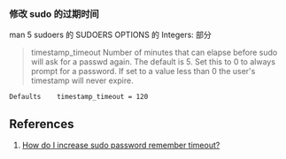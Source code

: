 ### 修改 sudo 的过期时间
man 5 sudoers 的 SUDOERS OPTIONS 的 Integers: 部分
>timestamp_timeout
>    Number of minutes that can elapse before sudo will ask for a passwd again.
>    The default is 5.
>    Set this to 0 to always prompt for a password.
>    If set to a value less than 0 the user's timestamp will never expire.

`Defaults    timestamp_timeout = 120`

## References
1. [How do I increase sudo password remember timeout?][1]

[1]: http://apple.stackexchange.com/questions/10139/how-do-i-increase-sudo-password-remember-timeout "How do I increase sudo password remember timeout?"
